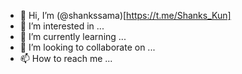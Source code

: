 - 👋 Hi, I’m (@shankssama)[https://t.me/Shanks_Kun]
- 👀 I’m interested in ...
- 🌱 I’m currently learning ...
- 💞️ I’m looking to collaborate on ...
- 📫 How to reach me ...


